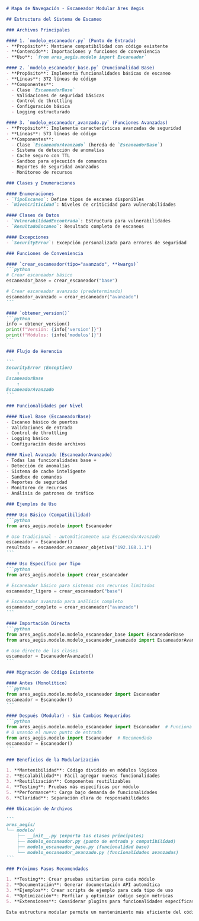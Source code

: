 ````markdown
# Mapa de Navegación - Escaneador Modular Ares Aegis

## Estructura del Sistema de Escaneo

### Archivos Principales

#### 1. `modelo_escaneador.py` (Punto de Entrada)
- **Propósito**: Mantiene compatibilidad con código existente
- **Contenido**: Importaciones y funciones de conveniencia
- **Uso**: `from ares_aegis.modelo import Escaneador`

#### 2. `modelo_escaneador_base.py` (Funcionalidad Base)
- **Propósito**: Implementa funcionalidades básicas de escaneo
- **Líneas**: 372 líneas de código
- **Componentes**:
  - Clase `EscaneadorBase`
  - Validaciones de seguridad básicas
  - Control de throttling
  - Configuración básica
  - Logging estructurado

#### 3. `modelo_escaneador_avanzado.py` (Funciones Avanzadas)
- **Propósito**: Implementa características avanzadas de seguridad
- **Líneas**: 573 líneas de código  
- **Componentes**:
  - Clase `EscaneadorAvanzado` (hereda de `EscaneadorBase`)
  - Sistema de detección de anomalías
  - Cache seguro con TTL
  - Sandbox para ejecución de comandos
  - Reportes de seguridad avanzados
  - Monitoreo de recursos

### Clases y Enumeraciones

#### Enumeraciones
- `TipoEscaneo`: Define tipos de escaneo disponibles
- `NivelCriticidad`: Niveles de criticidad para vulnerabilidades

#### Clases de Datos
- `VulnerabilidadEncontrada`: Estructura para vulnerabilidades
- `ResultadoEscaneo`: Resultado completo de escaneos

#### Excepciones
- `SecurityError`: Excepción personalizada para errores de seguridad

### Funciones de Conveniencia

#### `crear_escaneador(tipo="avanzado", **kwargs)`
```python
# Crear escaneador básico
escaneador_base = crear_escaneador("base")

# Crear escaneador avanzado (predeterminado)
escaneador_avanzado = crear_escaneador("avanzado")
```

#### `obtener_version()`
```python
info = obtener_version()
print(f"Versión: {info['version']}")
print(f"Módulos: {info['modulos']}")
```

### Flujo de Herencia

```
SecurityError (Exception)
    ↑
EscaneadorBase
    ↑
EscaneadorAvanzado
```

### Funcionalidades por Nivel

#### Nivel Base (EscaneadorBase)
- Escaneo básico de puertos
- Validaciones de entrada
- Control de throttling
- Logging básico
- Configuración desde archivos

#### Nivel Avanzado (EscaneadorAvanzado)
- Todas las funcionalidades base +
- Detección de anomalías
- Sistema de cache inteligente
- Sandbox de comandos
- Reportes de seguridad
- Monitoreo de recursos
- Análisis de patrones de tráfico

### Ejemplos de Uso

#### Uso Básico (Compatibilidad)
```python
from ares_aegis.modelo import Escaneador

# Uso tradicional - automáticamente usa EscaneadorAvanzado
escaneador = Escaneador()
resultado = escaneador.escanear_objetivo("192.168.1.1")
```

#### Uso Específico por Tipo
```python
from ares_aegis.modelo import crear_escaneador

# Escaneador básico para sistemas con recursos limitados
escaneador_ligero = crear_escaneador("base")

# Escaneador avanzado para análisis completo
escaneador_completo = crear_escaneador("avanzado")
```

#### Importación Directa
```python
from ares_aegis.modelo.modelo_escaneador_base import EscaneadorBase
from ares_aegis.modelo.modelo_escaneador_avanzado import EscaneadorAvanzado

# Uso directo de las clases
escaneador = EscaneadorAvanzado()
```

### Migración de Código Existente

#### Antes (Monolítico)
```python
from ares_aegis.modelo.modelo_escaneador import Escaneador
escaneador = Escaneador()
```

#### Después (Modular) - Sin Cambios Requeridos
```python
from ares_aegis.modelo.modelo_escaneador import Escaneador  # Funciona igual
# O usando el nuevo punto de entrada
from ares_aegis.modelo import Escaneador  # Recomendado
escaneador = Escaneador()
```

### Beneficios de la Modularización

1. **Mantenibilidad**: Código dividido en módulos lógicos
2. **Escalabilidad**: Fácil agregar nuevas funcionalidades
3. **Reutilización**: Componentes reutilizables
4. **Testing**: Pruebas más específicas por módulo
5. **Performance**: Carga bajo demanda de funcionalidades
6. **Claridad**: Separación clara de responsabilidades

### Ubicación de Archivos

```
ares_aegis/
└── modelo/
    ├── __init__.py (exporta las clases principales)
    ├── modelo_escaneador.py (punto de entrada y compatibilidad)
    ├── modelo_escaneador_base.py (funcionalidad base)
    └── modelo_escaneador_avanzado.py (funcionalidades avanzadas)
```

### Próximos Pasos Recomendados

1. **Testing**: Crear pruebas unitarias para cada módulo
2. **Documentación**: Generar documentación API automática
3. **Ejemplos**: Crear scripts de ejemplo para cada tipo de uso
4. **Optimización**: Perfilar y optimizar código según métricas
5. **Extensiones**: Considerar plugins para funcionalidades específicas

Esta estructura modular permite un mantenimiento más eficiente del código mientras mantiene total compatibilidad con el sistema existente.

````
